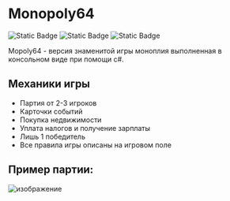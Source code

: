 # Monopoly64

![Static Badge](https://img.shields.io/badge/C%23-purple)  ![Static Badge](https://img.shields.io/badge/Game-red) ![Static Badge](https://img.shields.io/badge/Console-green)





Mopoly64 - версия знаменитой игры моноплия выполненная в консольном виде при помощи c#.

## Механики игры
+ Партия от 2-3 игроков
+ Карточки событий
+ Покупка недвижимости
+ Уплата налогов и получение зарплаты
+ Лишь 1 победитель
+ Все правила игры описаны на игровом поле



## Пример партии:

![изображение](https://github.com/PepeDux/Monopoly64/assets/108129196/3927ca8c-a5c6-493d-b3ec-782e22fa1a1a)


